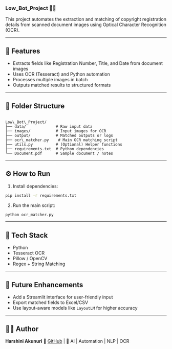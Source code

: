 

### Low_Bot_Project 🧠📄

This project automates the extraction and matching of copyright registration details from scanned document images using Optical Character Recognition (OCR).

---

## 🚀 Features

- Extracts fields like Registration Number, Title, and Date from document images
- Uses OCR (Tesseract) and Python automation
- Processes multiple images in batch
- Outputs matched results to structured formats

---

## 📁 Folder Structure

```

Low\_Bot\_Project/
├── data/             # Raw input data
├── images/           # Input images for OCR
├── output/           # Matched outputs or logs
├── ocr\_matcher.py    # Main OCR matching script
├── utils.py          # (Optional) Helper functions
├── requirements.txt  # Python dependencies
└── Document.pdf      # Sample document / notes

````

---

## ⚙️ How to Run

1. Install dependencies:

```bash
pip install -r requirements.txt
````

2. Run the main script:

```bash
python ocr_matcher.py
```

---

## 🧠 Tech Stack

* Python
* Tesseract OCR
* Pillow / OpenCV
* Regex + String Matching

---

## 🔮 Future Enhancements

* Add a Streamlit interface for user-friendly input
* Export matched fields to Excel/CSV
* Use layout-aware models like `LayoutLM` for higher accuracy

---

## 👩‍💻 Author

**Harshini Akunuri**
🔗 [GitHub](https://github.com/ha723-web) | 💼 AI | Automation | NLP | OCR

```


